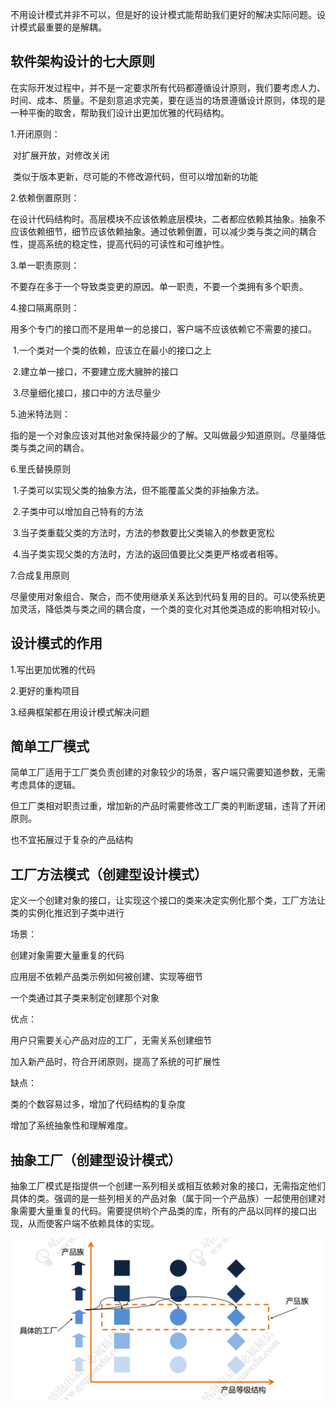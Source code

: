 不用设计模式并非不可以，但是好的设计模式能帮助我们更好的解决实际问题。设计模式最重要的是解耦。



## 软件架构设计的七大原则

在实际开发过程中，并不是一定要求所有代码都遵循设计原则，我们要考虑人力、时间、成本、质量。不是刻意追求完美，要在适当的场景遵循设计原则，体现的是一种平衡的取舍，帮助我们设计出更加优雅的代码结构。

1.开闭原则：

​	对扩展开放，对修改关闭

​    类似于版本更新，尽可能的不修改源代码，但可以增加新的功能

2.依赖倒置原则：

​    在设计代码结构时。高层模块不应该依赖底层模块，二者都应依赖其抽象。抽象不应该依赖细节，细节应该依赖抽象。通过依赖倒置，可以减少类与类之间的耦合性，提高系统的稳定性，提高代码的可读性和可维护性。

3.单一职责原则：

​    不要存在多于一个导致类变更的原因。单一职责，不要一个类拥有多个职责。

4.接口隔离原则：

​    用多个专门的接口而不是用单一的总接口，客户端不应该依赖它不需要的接口。

​		1.一个类对一个类的依赖，应该立在最小的接口之上

​		2.建立单一接口，不要建立庞大臃肿的接口

​		3.尽量细化接口，接口中的方法尽量少

5.迪米特法则：

​	指的是一个对象应该对其他对象保持最少的了解。又叫做最少知道原则。尽量降低类与类之间的耦合。

6.里氏替换原则

​	1.子类可以实现父类的抽象方法，但不能覆盖父类的非抽象方法。

​	2.子类中可以增加自己特有的方法

​	3.当子类重载父类的方法时，方法的参数要比父类输入的参数更宽松

​	4.当子类实现父类的方法时，方法的返回值要比父类更严格或者相等。

7.合成复用原则

​	尽量使用对象组合、聚合，而不使用继承关系达到代码复用的目的。可以使系统更加灵活，降低类与类之间的耦合度，一个类的变化对其他类造成的影响相对较小。

## 设计模式的作用

1.写出更加优雅的代码

2.更好的重构项目

3.经典框架都在用设计模式解决问题

## 简单工厂模式

简单工厂适用于工厂类负责创建的对象较少的场景，客户端只需要知道参数，无需考虑具体的逻辑。

但工厂类相对职责过重，增加新的产品时需要修改工厂类的判断逻辑，违背了开闭原则。

也不宜拓展过于复杂的产品结构

## 工厂方法模式（创建型设计模式）

定义一个创建对象的接口，让实现这个接口的类来决定实例化那个类，工厂方法让类的实例化推迟到子类中进行

场景：

创建对象需要大量重复的代码

应用层不依赖产品类示例如何被创建、实现等细节

一个类通过其子类来制定创建那个对象

优点：

用户只需要关心产品对应的工厂，无需关系创建细节

加入新产品时，符合开闭原则，提高了系统的可扩展性

缺点：

类的个数容易过多，增加了代码结构的复杂度

增加了系统抽象性和理解难度。

## 抽象工厂（创建型设计模式）

抽象工厂模式是指提供一个创建一系列相关或相互依赖对象的接口，无需指定他们具体的类。强调的是一些列相关的产品对象（属于同一个产品族）一起使用创建对象需要大量重复的代码。需要提供哟个产品类的库，所有的产品以同样的接口出现，从而使客户端不依赖具体的实现。

![image-20210106135939867](README.assets/image-20210106135939867.png)

